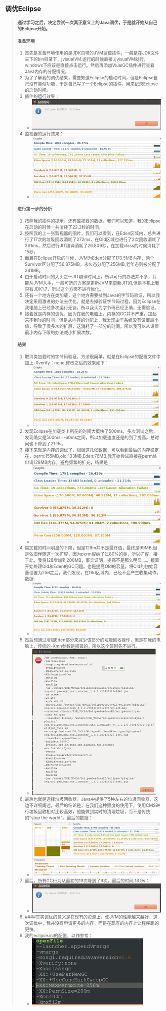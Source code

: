 调优Eclipse
---

>#### 通过学习之后，决定尝试一次真正意义上的Java调优，于是就开始从自己的Eclipse开始。
>#### 准备环境
>1. 首先是准备环境使用的是JDK自带的JVM监控插件，一般是在JDK文件夹下的bin目录下，jvisualVM.运行的时候直接./jvisualVM就行，windows下应该是直接点击运行。然后再添加ViualGC插件进行查看Java内存的分配情况。
>2. 为了了解我的调优结果，需要知道Eclipse的启动时间，但是Eclipse自己没有类似功能，于是自己写了一个Eclipse的插件，用来记录Eclipse的启动时间。
>3. 插件的运行效果：
>		* ![img](images/2013-9-28-1.png)
>4. 监视器的运行效果：
> 		* ![img](images/2013-9-28-2.png)
>#### 进行第一步的分析
>1. 按照我的插件的提示，还有监视器的数据，我们可以知道，我的Eclipse在启动的时候一共消耗了22.2秒的时间，
>2. 按照我的上一张监视器的图片，我们可以看到，在Eden区域内，总共进行了17次的垃圾回收消耗了272ms，在Old区域也进行了2次回收消耗了361ms，然后进行JIT编译消耗了26.809秒，在加载class的时候消耗了15秒，
>3. 而且在Eclipse开启的时候，JVM为Eden分配了170.5MB内存，两个Survivor区分配了56.875MB，永久态分配了256MB,老年态则被分配了341MB。
>4. 由于启动时间的大头之一JIT编译时间上，所以可行的办法并不多，只能从JVM入手，一般可选的方案是更新JVM来更新JIT的,但是本机上我只有JDK1.7，所以这个方面不进行优化。
>5. 还有一个地方在类加载，这个地方需要扯到Java的字节码验证，所以我决定采用激进的办法去优化，就是去掉验证字节码过程，因为Eclipse在我电脑上已经多次运行无错，所以我认为字节码已经正确，无需验证。
>6. 接着就是内存的调优，因为在我的电脑上，内存的GC并不严重，加起来不到1s的时间，但是从内存的分配上，我发现由于系统没有设置最小值，导致了很多次的扩展，这消耗了一部分的时间，所以我可以从设置最小内存下限的办法减小扩展次数。
>#### 结果
>1. 取消类加载时的字节码验证，方法很简单，就是在Eclipse的配置文件中加上-Xverify：none,修改之后的效果如下：
>		* ![img](images/2013-9-28-3.png)
>2. 发现Eclipse在加载类上所花的时间大概快了500ms，多次测试之后，发现确实是500ms+-60ms之间，所以加载速度还是的到了提高。总时间也下降到了21.9s。
>3. 接下来就是内存的调优了，根据这几张数据，可以看到最后的内存稳定在，perm:155MB,old:133MB,Eden:76MB,我开始尝试直接在perm处申请128MB内存，避免频繁的扩充，结果是：
>		* ![img](images/2013-9-28-4.png)
>4. 类加载的时间明显的下降，但是128m并不是最终值，最终是99MB,但是依旧伴随这一次扩容，因为perm容纳了过80%的类，所以扩容，接于此，我将128增加到200MB，事实证明，提高不是那么明显。。。接着开始处理Old和Eden的GC问题。也是提高Old的容量，将Old的初始容量设置为256之后，我们发现，在Old区域内，已经不会产生收集动作。数据:
>		* ![img](images/2013-9-28-5.png)
>5. 然后想通过增加Eden部分来减少该部分的垃圾回收操作，但是在我的电脑上，传统的-Xmn参数是报错的，所以这个暂时先不进行。
>		* ![img](images/2013-9-28-6.png)
>6. 最后也就是选择垃圾回收器，Java中提供了5种左右的垃圾回收器，这边不详细阐述，最后的结论是，在我们这种强度的使用下，使用CMS进行垃圾回收相对比较高效，他能做到实时的清理垃圾，而不是传统的"stop the world"。最后的数据：
>		* ![img](images/2013-9-28-7.png)
>7. 最后，所有GC行为从最初的19次降到了9次。最后的时间:18.9s：
>		* ![img](images/2013-9-28-8.png)
>8. ####其实调优的意义是在现有的资源上，使JVM的性能越来越好，这次调优中，我并没有申请更多的内存，而是在现有的内存上让程序跑的更快。
>9. 我的eclipse.ini的配置，以作参考：
>		* ![img](images/2013-9-28-9.png)